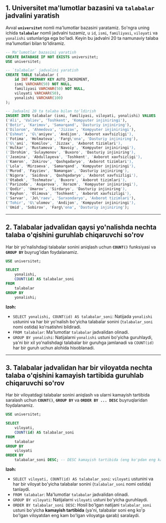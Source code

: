 ## 1\. Universitet ma'lumotlar bazasini va `talabalar` jadvalini yaratish

Avval **`universitet`** nomli ma'lumotlar bazasini yaratamiz. So'ngra uning ichida **`talabalar`** nomli jadvalni tuzamiz, u `id`, `ismi`, `familiyasi`, `viloyati` va `yonalishi` ustunlariga ega bo'ladi. Keyin bu jadvalni 20 ta namunaviy talaba ma'lumotlari bilan to'ldiramiz.

```sql
-- Ma'lumotlar bazasini yaratish
CREATE DATABASE IF NOT EXISTS universitet;
USE universitet;

-- `talabalar` jadvalini yaratish
CREATE TABLE talabalar (
    id INT PRIMARY KEY AUTO_INCREMENT,
    ismi VARCHAR(50) NOT NULL,
    familiyasi VARCHAR(50) NOT NULL,
    viloyati VARCHAR(50),
    yonalishi VARCHAR(100)
);

-- Jadvalni 20 ta talaba bilan to'ldirish
INSERT INTO talabalar (ismi, familiyasi, viloyati, yonalishi) VALUES
('Ali', 'Valiev', 'Toshkent', 'Kompyuter injiniringi'),
('Botir', 'Karimov', 'Samarqand', 'Dasturiy injiniring'),
('Dilorom', 'Ahmedova', 'Jizzax', 'Kompyuter injiniringi'),
('Eshmat', 'G\'aniyev', 'Andijon', 'Axborot xavfsizligi'),
('Fotima', 'Holmatova', 'Farg\'ona', 'Dasturiy injiniring'),
('G\'ani', 'Komilov', 'Jizzax', 'Axborot tizimlari'),
('Hulkar', 'Rustamova', 'Navoiy', 'Kompyuter injiniringi'),
('Ibrohim', 'Sulaymonov', 'Buxoro', 'Dasturiy injiniring'),
('Jasmina', 'Abdullayeva', 'Toshkent', 'Axborot xavfsizligi'),
('Kamron', 'Zokirov', 'Qashqadaryo', 'Axborot tizimlari'),
('Lola', 'Mirzaeva', 'Samarqand', 'Kompyuter injiniringi'),
('Murod', 'Fayziev', 'Namangan', 'Dasturiy injiniring'),
('Nigora', 'Saidova', 'Qashqadaryo', 'Axborot xavfsizligi'),
('Otabek', 'Toshmatov', 'Buxoro', 'Axborot tizimlari'),
('Parizoda', 'Asqarova', 'Xorazm', 'Kompyuter injiniringi'),
('Qodir', 'Umarov', 'Sirdaryo', 'Dasturiy injiniring'),
('Rayhon', 'Olimova', 'Toshkent', 'Axborot xavfsizligi'),
('Sarvar', 'Jo\'raev', 'Surxondaryo', 'Axborot tizimlari'),
('Tohir', 'G\'ulomov', 'Andijon', 'Kompyuter injiniringi'),
('Umid', 'Sobirov', 'Farg\'ona', 'Dasturiy injiniring');
```

-----

## 2\. Talabalar jadvalidan qaysi yo'nalishda nechta talaba o'qishini guruhlab chiqaruvchi so'rov

Har bir yo'nalishdagi talabalar sonini aniqlash uchun **`COUNT()`** funksiyasi va **`GROUP BY`** buyrug'idan foydalanamiz.

```sql
USE universitet;

SELECT
    yonalishi,
    COUNT(id) AS talabalar_soni
FROM
    talabalar
GROUP BY
    yonalishi;
```

**Izoh:**

  * `SELECT yonalishi, COUNT(id) AS talabalar_soni`: Natijada `yonalishi` ustunini va har bir yo'nalish bo'yicha talabalar sonini (`talabalar_soni` nomi ostida) ko'rsatishni bildiradi.
  * `FROM talabalar`: Ma'lumotlar `talabalar` jadvalidan olinadi.
  * `GROUP BY yonalishi`: Natijalarni `yonalishi` ustuni bo'yicha guruhlaydi, ya'ni bir xil yo'nalishdagi talabalar bir guruhga jamlanadi va `COUNT(id)` har bir guruh uchun alohida hisoblanadi.

-----

## 3\. Talabalar jadvalidan har bir viloyatda nechta talaba o'qishini kamayish tartibida guruhlab chiqaruvchi so'rov

Har bir viloyatdagi talabalar sonini aniqlash va ularni kamayish tartibida saralash uchun **`COUNT()`**, **`GROUP BY`** va **`ORDER BY ... DESC`** buyruqlaridan foydalanamiz.

```sql
USE universitet;

SELECT
    viloyati,
    COUNT(id) AS talabalar_soni
FROM
    talabalar
GROUP BY
    viloyati
ORDER BY
    talabalar_soni DESC; -- DESC kamayish tartibida (eng ko'pdan eng kamga) saralaydi
```

**Izoh:**

  * `SELECT viloyati, COUNT(id) AS talabalar_soni`: `viloyati` ustunini va har bir viloyat bo'yicha talabalar sonini (`talabalar_soni` nomi ostida) tanlaydi.
  * `FROM talabalar`: Ma'lumotlar `talabalar` jadvalidan olinadi.
  * `GROUP BY viloyati`: Natijalarni `viloyati` ustuni bo'yicha guruhlaydi.
  * `ORDER BY talabalar_soni DESC`: Hosil bo'lgan natijani `talabalar_soni` ustuni bo'yicha **kamayish tartibida** (ya'ni, talabalar soni eng ko'p bo'lgan viloyatdan eng kam bo'lgan viloyatga qarab) saralaydi.